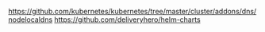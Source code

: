 https://github.com/kubernetes/kubernetes/tree/master/cluster/addons/dns/nodelocaldns
https://github.com/deliveryhero/helm-charts
